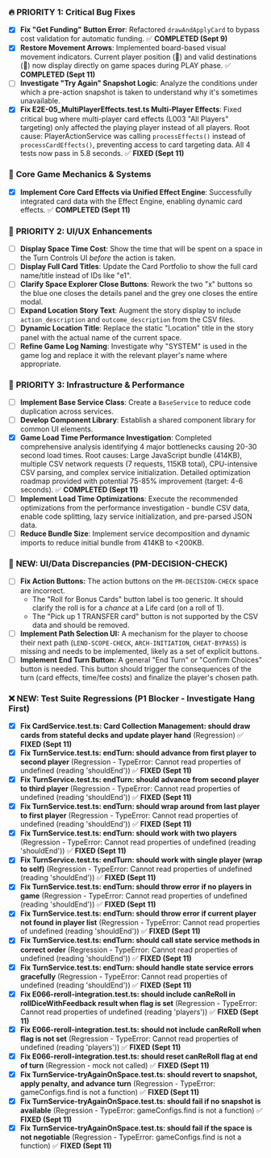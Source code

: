 ### 🔥 **PRIORITY 1: Critical Bug Fixes**
*   [x] **Fix "Get Funding" Button Error**: Refactored `drawAndApplyCard` to bypass cost validation for automatic funding. ✅ **COMPLETED (Sept 9)**
*   [x] **Restore Movement Arrows**: Implemented board-based visual movement indicators. Current player position (📍) and valid destinations (🎯) now display directly on game spaces during PLAY phase. ✅ **COMPLETED (Sept 11)**
*   [ ] **Investigate "Try Again" Snapshot Logic**: Analyze the conditions under which a pre-action snapshot is taken to understand why it's sometimes unavailable.
*   [x] **Fix E2E-05_MultiPlayerEffects.test.ts Multi-Player Effects**: Fixed critical bug where multi-player card effects (L003 "All Players" targeting) only affected the playing player instead of all players. Root cause: PlayerActionService was calling `processEffects()` instead of `processCardEffects()`, preventing access to card targeting data. All 4 tests now pass in 5.8 seconds. ✅ **FIXED (Sept 11)**

### 🎯 **Core Game Mechanics & Systems**
*   [x] **Implement Core Card Effects via Unified Effect Engine**: Successfully integrated card data with the Effect Engine, enabling dynamic card effects. ✅ **COMPLETED (Sept 11)**

### 🎨 **PRIORITY 2: UI/UX Enhancements**
*   [ ] **Display Space Time Cost**: Show the time that will be spent on a space in the Turn Controls UI *before* the action is taken.
*   [ ] **Display Full Card Titles**: Update the Card Portfolio to show the full card name/title instead of IDs like "e1".
*   [ ] **Clarify Space Explorer Close Buttons**: Rework the two "x" buttons so the blue one closes the details panel and the grey one closes the entire modal.
*   [ ] **Expand Location Story Text**: Augment the story display to include `action_description` and `outcome_description` from the CSV files.
*   [ ] **Dynamic Location Title**: Replace the static "Location" title in the story panel with the actual name of the current space.
*   [ ] **Refine Game Log Naming**: Investigate why "SYSTEM" is used in the game log and replace it with the relevant player's name where appropriate.

### 🔧 **PRIORITY 3: Infrastructure & Performance**
*   [ ] **Implement Base Service Class**: Create a `BaseService` to reduce code duplication across services.
*   [ ] **Develop Component Library**: Establish a shared component library for common UI elements.
*   [x] **Game Load Time Performance Investigation**: Completed comprehensive analysis identifying 4 major bottlenecks causing 20-30 second load times. Root causes: Large JavaScript bundle (414KB), multiple CSV network requests (7 requests, 115KB total), CPU-intensive CSV parsing, and complex service initialization. Detailed optimization roadmap provided with potential 75-85% improvement (target: 4-6 seconds). ✅ **COMPLETED (Sept 11)**
*   [ ] **Implement Load Time Optimizations**: Execute the recommended optimizations from the performance investigation - bundle CSV data, enable code splitting, lazy service initialization, and pre-parsed JSON data.
*   [ ] **Reduce Bundle Size**: Implement service decomposition and dynamic imports to reduce initial bundle from 414KB to <200KB.

### 🐞 **NEW: UI/Data Discrepancies (PM-DECISION-CHECK)**
- [ ] **Fix Action Buttons:** The action buttons on the `PM-DECISION-CHECK` space are incorrect.
    - The "Roll for Bonus Cards" button label is too generic. It should clarify the roll is for a *chance* at a Life card (on a roll of 1).
    - The "Pick up 1 TRANSFER card" button is not supported by the CSV data and should be removed.
- [ ] **Implement Path Selection UI:** A mechanism for the player to choose their next path (`LEND-SCOPE-CHECK`, `ARCH-INITIATION`, `CHEAT-BYPASS`) is missing and needs to be implemented, likely as a set of explicit buttons.
- [ ] **Implement End Turn Button:** A general "End Turn" or "Confirm Choices" button is needed. This button should trigger the consequences of the turn (card effects, time/fee costs) and finalize the player's chosen path.

### ❌ **NEW: Test Suite Regressions (P1 Blocker - Investigate Hang First)**
*   [x] **Fix CardService.test.ts: Card Collection Management: should draw cards from stateful decks and update player hand** (Regression) ✅ **FIXED (Sept 11)**
*   [x] **Fix TurnService.test.ts: endTurn: should advance from first player to second player** (Regression - TypeError: Cannot read properties of undefined (reading 'shouldEnd')) ✅ **FIXED (Sept 11)**
*   [x] **Fix TurnService.test.ts: endTurn: should advance from second player to third player** (Regression - TypeError: Cannot read properties of undefined (reading 'shouldEnd')) ✅ **FIXED (Sept 11)**
*   [x] **Fix TurnService.test.ts: endTurn: should wrap around from last player to first player** (Regression - TypeError: Cannot read properties of undefined (reading 'shouldEnd')) ✅ **FIXED (Sept 11)**
*   [x] **Fix TurnService.test.ts: endTurn: should work with two players** (Regression - TypeError: Cannot read properties of undefined (reading 'shouldEnd')) ✅ **FIXED (Sept 11)**
*   [x] **Fix TurnService.test.ts: endTurn: should work with single player (wrap to self)** (Regression - TypeError: Cannot read properties of undefined (reading 'shouldEnd')) ✅ **FIXED (Sept 11)**
*   [x] **Fix TurnService.test.ts: endTurn: should throw error if no players in game** (Regression - TypeError: Cannot read properties of undefined (reading 'shouldEnd')) ✅ **FIXED (Sept 11)**
*   [x] **Fix TurnService.test.ts: endTurn: should throw error if current player not found in player list** (Regression - TypeError: Cannot read properties of undefined (reading 'shouldEnd')) ✅ **FIXED (Sept 11)**
*   [x] **Fix TurnService.test.ts: endTurn: should call state service methods in correct order** (Regression - TypeError: Cannot read properties of undefined (reading 'shouldEnd')) ✅ **FIXED (Sept 11)**
*   [x] **Fix TurnService.test.ts: endTurn: should handle state service errors gracefully** (Regression - TypeError: Cannot read properties of undefined (reading 'shouldEnd')) ✅ **FIXED (Sept 11)**
*   [x] **Fix E066-reroll-integration.test.ts: should include canReRoll in rollDiceWithFeedback result when flag is set** (Regression - TypeError: Cannot read properties of undefined (reading 'players')) ✅ **FIXED (Sept 11)**
*   [x] **Fix E066-reroll-integration.test.ts: should not include canReRoll when flag is not set** (Regression - TypeError: Cannot read properties of undefined (reading 'players')) ✅ **FIXED (Sept 11)**
*   [x] **Fix E066-reroll-integration.test.ts: should reset canReRoll flag at end of turn** (Regression - mock not called) ✅ **FIXED (Sept 11)**
*   [x] **Fix TurnService-tryAgainOnSpace.test.ts: should revert to snapshot, apply penalty, and advance turn** (Regression - TypeError: gameConfigs.find is not a function) ✅ **FIXED (Sept 11)**
*   [x] **Fix TurnService-tryAgainOnSpace.test.ts: should fail if no snapshot is available** (Regression - TypeError: gameConfigs.find is not a function) ✅ **FIXED (Sept 11)**
*   [x] **Fix TurnService-tryAgainOnSpace.test.ts: should fail if the space is not negotiable** (Regression - TypeError: gameConfigs.find is not a function) ✅ **FIXED (Sept 11)**
